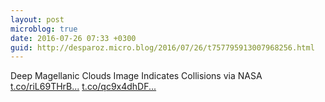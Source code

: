 ```yaml
---
layout: post
microblog: true
date: 2016-07-26 07:33 +0300
guid: http://desparoz.micro.blog/2016/07/26/t757795913007968256.html
---
```

Deep Magellanic Clouds Image Indicates Collisions  via NASA [t.co/riL69THrB...](https://t.co/riL69THrB6) [t.co/qc9x4dhDF...](https://t.co/qc9x4dhDF0)

